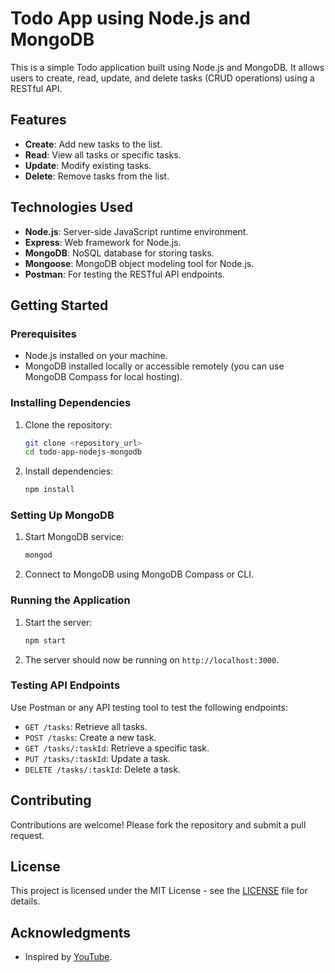 # Todo App using Node.js and MongoDB

This is a simple Todo application built using Node.js and MongoDB. It allows users to create, read, update, and delete tasks (CRUD operations) using a RESTful API.

## Features

- **Create**: Add new tasks to the list.
- **Read**: View all tasks or specific tasks.
- **Update**: Modify existing tasks.
- **Delete**: Remove tasks from the list.

## Technologies Used

- **Node.js**: Server-side JavaScript runtime environment.
- **Express**: Web framework for Node.js.
- **MongoDB**: NoSQL database for storing tasks.
- **Mongoose**: MongoDB object modeling tool for Node.js.
- **Postman**: For testing the RESTful API endpoints.

## Getting Started

### Prerequisites

- Node.js installed on your machine.
- MongoDB installed locally or accessible remotely (you can use MongoDB Compass for local hosting).

### Installing Dependencies

1. Clone the repository:
   ```bash
   git clone <repository_url>
   cd todo-app-nodejs-mongodb
   ```

2. Install dependencies:
   ```bash
   npm install
   ```

### Setting Up MongoDB

1. Start MongoDB service:
   ```bash
   mongod
   ```

2. Connect to MongoDB using MongoDB Compass or CLI.

### Running the Application

1. Start the server:
   ```bash
   npm start
   ```

2. The server should now be running on `http://localhost:3000`.

### Testing API Endpoints

Use Postman or any API testing tool to test the following endpoints:

- `GET /tasks`: Retrieve all tasks.
- `POST /tasks`: Create a new task.
- `GET /tasks/:taskId`: Retrieve a specific task.
- `PUT /tasks/:taskId`: Update a task.
- `DELETE /tasks/:taskId`: Delete a task.

## Contributing

Contributions are welcome! Please fork the repository and submit a pull request.

## License

This project is licensed under the MIT License - see the [LICENSE](LICENSE) file for details.

## Acknowledgments

- Inspired by [YouTube]([http://todomvc.com/](https://www.youtube.com/watch?v=rCt_Yad_4MY&list=PLGIDomk5-zo1tueqtvrFgUQ13ioA9yChC)).
